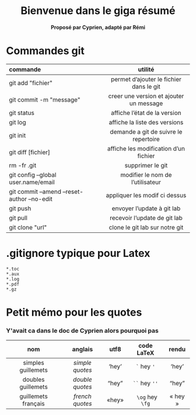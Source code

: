 <h1 align="center">
  Bienvenue dans le giga résumé
</h1>
<h4 align="center">
  Proposé par Cyprien, adapté par Rémi
</h4>


  

# Commandes git

| **commande**                             |               **utilité**               |
|:-----------------------------------------|:---------------------------------------:|
| git add "fichier"                        | permet d’ajouter le fichier dans le git |
| git commit -m "message"                  | creer une version et ajouter un message |
| git status                               |      affiche l’état de la version       |
| git log                                  |      affiche la liste des versions      |
| git init                                 |  demande a git de suivre le repertoire  |
| git diff \[fichier\]                     |  affiche les modification d’un fichier  |
| rm -fr .git                              |            supprimer le git             |
| git config –global user.name/email       |    modifier le nom de l’utilisateur     |
| git commit –amend –reset-author –no-edit |      appliquer les modif ci dessus      |
| git push                                 |       envoyer l’update à git lab        |
| git pull                                 |      recevoir l’update de git lab       |
| git clone "url"                          |     clone le git lab sur notre git      |


# .gitignore typique pour Latex
```
*.toc
*.aux
*.log
*.pdf
*.gz
```

# Petit mémo pour les quotes
### Y'avait ca dans le doc de Cyprien alors pourquoi pas
|       **nom**       |   **anglais**   | **utf8** |   **code** LaTeX    | **rendu** |
|:-------------------:|:---------------:|:--------:|:-------------------:|:---------:|
| simples guillemets  | *simple quotes* |  ‘hey’   |   `` ` `` hey `'`   |   ‘hey’   |
| doubles guillemets  | *double quotes* |  “hey”   | ``` `` ``` hey `''` |   “hey”   |
| guillemets français | *french quotes* |  «hey»   |  ` \og` hey `\fg`   |  « hey »  |


